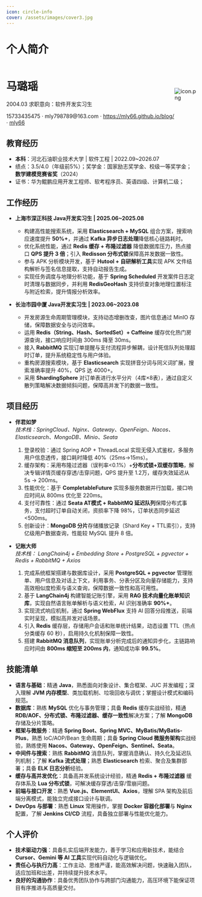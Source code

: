 ```yaml
---
icon: circle-info
cover: /assets/images/cover3.jpg
---
```


# 个人简介
<div style="display: flex; align-items: center;">
    <div style="flex: 1; text-align: left;">
        <h1>马璐瑶</h1>
        <p>2004.03 求职意向：软件开发实习生</p>
        <div>
            <span>
                15733435475
            </span>
            ·
            <span>
                mly798789@163.com
            </span>
            ·
            <span>
                <a href="#">https://mly66.github.io/blog/</a>
            </span>
            ·
            <span>
                <a href="https://github.com/mly66">mly66</a>
            </span>
        </div>
    </div>
    <div style="flex: 0;">
        <img src="https://free-img.mofashi.ltd/5/2025/03/17/67d7c20cd1292.png" alt="icon.png" title="icon.png" style="max-width: 150px; height: auto;">
    </div>
</div>

## 教育经历

- **本科**：河北石油职业技术大学 | 软件工程 | 2022.09~2026.07  
- 绩点：3.5/4.0（年级前5%）；奖学金：国家励志奖学金、校级一等奖学金；**数学建模竞赛省奖**（2024）
- 证书：华为鲲鹏应用开发工程师、软考程序员、英语四级、计算机二级；

## 工作经历

- **上海市深正科技  Java开发实习生 | 2025.06~2025.08**
  - 构建高性能搜索系统，采用 **Elasticsearch + MySQL** 组合方案，搜索响应速度提升 **50%+**，并通过 **Kafka 异步日志处理**降低核心链路耗时。
  - 优化系统性能，通过 **Redis 缓存 + 布隆过滤器** 降低数据库压力，热点接口 **QPS 提升 3 倍**；引入 **Redisson 分布式锁**保障高并发数据一致性。
  - 参与 APK 分析模块开发，基于 **Hutool + 自研解析工具**实现 APK 文件结构解析与签名信息提取，支持自动报告生成。
  - 实现任务调度与地理分析功能，基于 **Spring Scheduled** 开发案件日志定时清理与数据同步，并利用 **RedisGeoHash** 支持侦查对象地理位置标注与附近检索，提升情报分析效率。

- **长治市园中厦  Java开发实习生 | 2023.06~2023.08**
  - 开发房源生命周期管理模块，支持动态增删改查，图片信息通过 MinIO 存储，保障数据安全与访问效率。
  - 运用 **Redis（String、Hash、SortedSet）+ Caffeine** 缓存优化热门房源查询，接口响应时间由 300ms 降至 30ms。
  - 接入 **RabbitMQ** 实现订单提醒与支付流程异步解耦，设计死信队列处理超时订单，提升系统稳定性与用户体验。
  - 重构房源搜索模块，基于 **Elasticsearch** 实现拼音分词与同义词扩展，搜索准确率提升 40%，QPS 达 4000+。
  - 采用 **ShardingSphere** 对订单表进行水平分片（4库×8表），通过自定义散列策略解决数据倾斜问题，保障高并发下的数据一致性。

## 项目经历

- **伴君如梦**  
  *技术栈：SpringCloud、Nginx、Gateway、OpenFeign、Nacos、Elasticsearch、MongoDB、Minio、Seata*
  1. 登录校验：通过 Spring AOP + ThreadLocal 实现无侵入式鉴权，多服务用户信息透传，接口耗时降低 40%（25ms→15ms）。
  2. 缓存架构：采用布隆过滤器（误判率<0.1%）+**分布式锁+双缓存策略**，解决专辑详情页缓存穿透/击穿问题，QPS 提升至 1.2万，缓存失效延迟从 5s → 200ms。
  3. 性能优化：基于 **CompletableFuture** 实现多服务数据并行加载，接口响应时间从 800ms 优化至 220ms。
  4. 支付可靠性：通过 **Seata AT模式 + RabbitMQ 延迟队列**保障分布式事务，支付超时订单自动关闭，资损率下降 98%，订单状态同步延迟 <500ms。
  5. 创新设计：**MongoDB 分片**存储播放记录（Shard Key + TTL索引），支持亿级用户数据查询，性能较 MySQL 提升 8 倍。

- **记账大师**  
  *技术栈： LangChain4j + Embedding Store + PostgreSQL + pgvector + Redis + RabbitMQ + Axios*
  1. 完成系统框架搭建与数据库设计，采用 **PostgreSQL + pgvector** 管理账单、用户信息及对话上下文，利用事务、分表分区及向量存储能力，支持高效相似度检索与语义查询，保障数据一致性和高可用性。
  2. 基于 **LangChain4j** 构建智能记账引擎，采用 **RAG 技术向量化账单知识库**，实现自然语言账单解析与语义检索，AI 识别准确率 **90%+**。
  3. 实现流式响应机制，通过 **Spring WebFlux** 支持 AI 回答分段推送，前端实时呈现，模拟高并发对话场景。
  4. 引入 **Redis** 缓存层，存储用户会话和账单统计结果，动态设置 TTL（热点分类缓存 60 秒），启用持久化机制保障一致性。
  5. 搭建 **RabbitMQ 消息队列**，实现账单分析完成后的通知异步化，主链路响应时间由 **800ms 缩短至 200ms 内**，通知成功率 **99.5%**。

## 技能清单

- **语言与基础**：精通 **Java**，熟悉面向对象设计、集合框架、JUC 并发编程；深入理解 **JVM 内存模型**、类加载机制、垃圾回收与调优；掌握设计模式和编码规范。
- **数据库**：熟练 **MySQL** 优化与事务管理；具备 **Redis** 缓存实战经验，精通 **RDB/AOF、分布式锁、布隆过滤器、缓存一致性**解决方案；了解 **MongoDB** 存储及分片策略。
- **框架与微服务**：精通 **Spring Boot、Spring MVC、MyBatis/MyBatis-Plus**，熟悉 IoC/AOP/Bean 生命周期；具备 **Spring Cloud 微服务架构**实战经验，熟练使用 **Nacos、Gateway、OpenFeign、Sentinel、Seata**。
- **中间件与搜索**：熟练 **RabbitMQ** 消息队列，掌握消息确认、持久化及延迟队列机制；了解 **Kafka 流式处理**；熟悉 **Elasticsearch** 检索、聚合及集群部署；具备 **ELK 日志分析**经验。
- **缓存与高并发优化**：具备高并发系统设计经验，精通 **Redis + 布隆过滤器** 缓存体系及 **Lua 分布式锁**，可解决缓存穿透/击穿/雪崩问题。
- **前端与接口开发**：熟悉 **Vue.js、ElementUI、Axios**，理解 SPA 架构及前后端分离模式，能独立完成接口设计与联调。
- **DevOps 与部署**：熟悉 **Linux** 常用操作，掌握 **Docker 容器化部署**与 **Nginx** 配置，了解 **Jenkins CI/CD** 流程，具备独立部署与性能优化能力。



## **个人评价**

- **技术驱动力强**：具备扎实后端开发能力，善于学习和应用新技术，能结合 **Cursor、Gemini 等 AI 工具**实现代码自动化与逻辑优化。
- **责任心与执行力高**：工作主动、思维严谨，能高效解决问题，快速融入团队，适应加班和出差，并持续提升技术水平。
- **良好的沟通协作**：具备优秀团队协作与跨部门沟通能力，高压环境下能保证项目有序推进与高质量交付。